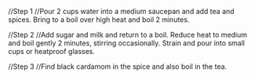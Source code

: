 //Step 1
//Pour 2 cups water into a medium saucepan and add tea and spices. Bring to a boil over high heat and boil 2 minutes.

//Step 2
//Add sugar and milk and return to a boil. Reduce heat to medium and boil gently 2 minutes, stirring occasionally. Strain and pour into small cups or heatproof glasses.

//Step 3
//Find black cardamom in the spice and also boil in the tea.